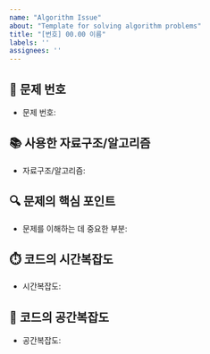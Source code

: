 ```yaml
---
name: "Algorithm Issue"
about: "Template for solving algorithm problems"
title: "[번호] 00.00 이름"
labels: ''
assignees: ''
---
```


<!-- 이슈 이름은 '[번호] 00.00 이름' 으로 통일해주세요. 이슈와 마찬가지로 라벨로 담당자를 표시해 주세요. 
ex. [1874] 09.04 송윤주 -->

## 📌 문제 번호

- 문제 번호:

## 📚 사용한 자료구조/알고리즘

- 자료구조/알고리즘:

## 🔍 문제의 핵심 포인트

- 문제를 이해하는 데 중요한 부분:

## ⏱️ 코드의 시간복잡도

- 시간복잡도:

## 🧠 코드의 공간복잡도

- 공간복잡도:
